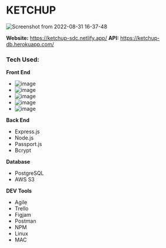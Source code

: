 # KETCHUP

![Screenshot from 2022-08-31 16-37-48](https://user-images.githubusercontent.com/97657126/187790052-9cff7453-f199-4720-a1e7-1a624d5d0319.png)

**Website:** https://ketchup-sdc.netlify.app/
**API:** https://ketchup-db.herokuapp.com/

### Tech Used:
**Front End**
- ![image](https://user-images.githubusercontent.com/97657126/187792815-deb909ee-acdf-4304-9200-6025f6c6186e.png) 
- ![image](https://user-images.githubusercontent.com/97657126/187792951-c8dc3085-358a-46f6-863a-739239a89436.png)
- ![image](https://user-images.githubusercontent.com/97657126/187793062-bf6e5a7a-566e-4735-bb66-05d89fb04519.png)
- ![image](https://user-images.githubusercontent.com/97657126/187793122-3ffa407e-6369-41dd-8a57-12334a4f26f8.png)
- ![image](https://user-images.githubusercontent.com/97657126/187793332-d13c0394-97a4-4d4f-a31d-03432b626c40.png)

**Back End**
- Express.js
- Node.js
- Passport.js
- Bcrypt

**Database**
- PostgreSQL
- AWS S3

**DEV Tools**
- Agile
- Trello
- Figjam
- Postman
- NPM
- Linux
- MAC
